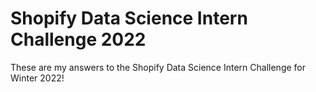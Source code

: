 # Shopify Data Science Intern Challenge 2022
These are my answers to the Shopify Data Science Intern Challenge for Winter 2022!
